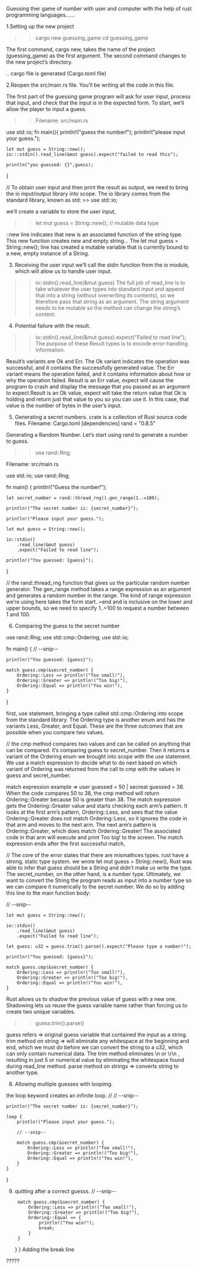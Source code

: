  Guessing ther game of number with user and computer with the help of rust programming languages......

1.Setting up the new project 

>>cargo new guessing_game
>>cd guessing_game

The first command, cargo new, takes the name of the project (guessing_game) as the first argument. The second command changes to the new project’s directory.

.. cargo file is generated (Cargo.toml file)

2.Reopen the src/main.rs file. You’ll be writing all the code in this file.

The first part of the guessing game program will ask for user input, process that input, and check that the input is in the expected form. To start, we’ll allow the player to input a guess. 

>>Filename: src/main.rs

use std::io;
fn main(){
    println!("guess the number!");
    println!("please input your guess.");
    
    let mut guess = String::new();
    io:::stdin().read_line(&mut guess).expect("failed to read this");

    println("you guessed: {}",guess);
}

// To obtain user input and then print the result as output, we need to bring the io input/output library into scope. The io library comes from the standard library, known as std: >> use std::io;

we’ll create a variable to store the user input,
>> let mut guess = String::new(); // mutable data type

::new line indicates that new is an associated function of the string type. This new function creates new and empty string...
The let mut guess = String::new(); line has created a mutable variable that is currently bound to a new, empty instance of a String.

3. Receiving the user input
we’ll call the stdin function from the io module, which will allow us to handle user input.
>> io::stdin().read_line(&mut guess)
 The full job of read_line is to take whatever the user types into standard input and append that into a string (without overwriting its contents), so we therefore pass that string as an argument. The string argument needs to be mutable so the method can change the string’s content.

4. Potential failure with the result.
>> io::stdin().read_line(&mut guess).expect("Failed to read line");
The purpose of these Result types is to encode error-handling information.

Result’s variants are Ok and Err. The Ok variant indicates the operation was successful, and it contains the successfully generated value. The Err variant means the operation failed, and it contains information about how or why the operation failed.
Result is an Err value, expect will cause the program to crash and display the message that you passed as an argument to expect.Result is an Ok value, expect will take the return value that Ok is holding and return just that value to you so you can use it. In this case, that value is the number of bytes in the user’s input.

5. Generating a secret numbers.
crate is a collection of Rust source code files.
Filename: Cargo.toml
[dependencies]
rand = "0.8.5"

Generating a Random Number.
Let’s start using rand to generate a number to guess.
>> use rand::Rng;

Filename: src/main.rs

use std::io;
use rand::Rng;

fn main() {
    println!("Guess the number!");

    let secret_number = rand::thread_rng().gen_range(1..=100);

    println!("The secret number is: {secret_number}");

    println!("Please input your guess.");

    let mut guess = String::new();

    io::stdin()
        .read_line(&mut guess)
        .expect("Failed to read line");

    println!("You guessed: {guess}");
}

// the rand::thread_rng function that gives us the particular random number generator.
The gen_range method takes a range expression as an argument and generates a random number in the range. The kind of range expression we’re using here takes the form start..=end and is inclusive on the lower and upper bounds, so we need to specify 1..=100 to request a number between 1 and 100.

6. Comparing the guess to the secret number

use rand::Rng;
use std::cmp::Ordering;
use std::io;

fn main() {
    // --snip--

    println!("You guessed: {guess}");

    match guess.cmp(&secret_number) {
        Ordering::Less => println!("Too small!"),
        Ordering::Greater => println!("Too big!"),
        Ordering::Equal => println!("You win!"),
    }
}

first,
      use statement, bringing a type called std::cmp::Ordering into scope from the standard library. The Ordering type is another enum and has the variants Less, Greater, and Equal. These are the three outcomes that are possible when you compare two values.

// the cmp method compares two values and can be called on anything that can be compared. it’s comparing guess to secret_number. Then it returns a variant of the Ordering enum we brought into scope with the use statement. We use a match expression to decide what to do next based on which variant of Ordering was returned from the call to cmp with the values in guess and secret_number.

match expression example => user guessed = 50 | secreat guessed = 38.
When the code compares 50 to 38, the cmp method will return Ordering::Greater because 50 is greater than 38. The match expression gets the Ordering::Greater value and starts checking each arm’s pattern. It looks at the first arm’s pattern, Ordering::Less, and sees that the value Ordering::Greater does not match Ordering::Less, so it ignores the code in that arm and moves to the next arm. The next arm’s pattern is Ordering::Greater, which does match Ordering::Greater! The associated code in that arm will execute and print Too big! to the screen. The match expression ends after the first successful match, 

// The core of the error states that there are mismathces types. rust have a strong, static type system. we wrote let mut guess = String::new(), Rust was able to infer that guess should be a String and didn’t make us write the type. The secret_number, on the other hand, is a number type.
Ultimately, we want to convert the String the program reads as input into a number type so we can compare it numerically to the secret number. We do so by adding this line to the main function body:

   // --snip--

    let mut guess = String::new();

    io::stdin()
        .read_line(&mut guess)
        .expect("Failed to read line");

    let guess: u32 = guess.trim().parse().expect("Please type a number!");

    println!("You guessed: {guess}");

    match guess.cmp(&secret_number) {
        Ordering::Less => println!("Too small!"),
        Ordering::Greater => println!("Too big!"),
        Ordering::Equal => println!("You win!"),
    }
 Rust allows us to shadow the previous value of guess with a new one. Shadowing lets us reuse the guess variable name rather than forcing us to create two unique variables.
>> guess.trim().parse()

guess refers => original guess variable that contained the input as a string.
trim method on string => will eliminate any whitespace at the beginning and end, which we must do before we can convert the string to a u32, which can only contain numerical data.
The trim method eliminates \n or \r\n , resulting in just 5 or numerical value by eliminating the whitespace found during read_line method.
parse method on strings => converts string to another type.

8. Allowing multiple guesses with loopimg.

the loop keyword creates an infinite loop.
// // --snip--

    println!("The secret number is: {secret_number}");

    loop {
        println!("Please input your guess.");

        // --snip--

        match guess.cmp(&secret_number) {
            Ordering::Less => println!("Too small!"),
            Ordering::Greater => println!("Too big!"),
            Ordering::Equal => println!("You win!"),
        }
    }
}

9. quitting after a correct guesss.
   // --snip--

        match guess.cmp(&secret_number) {
            Ordering::Less => println!("Too small!"),
            Ordering::Greater => println!("Too big!"),
            Ordering::Equal => {
                println!("You win!");
                break;
            }
        }
    }
}
Adding the break line 

?????
